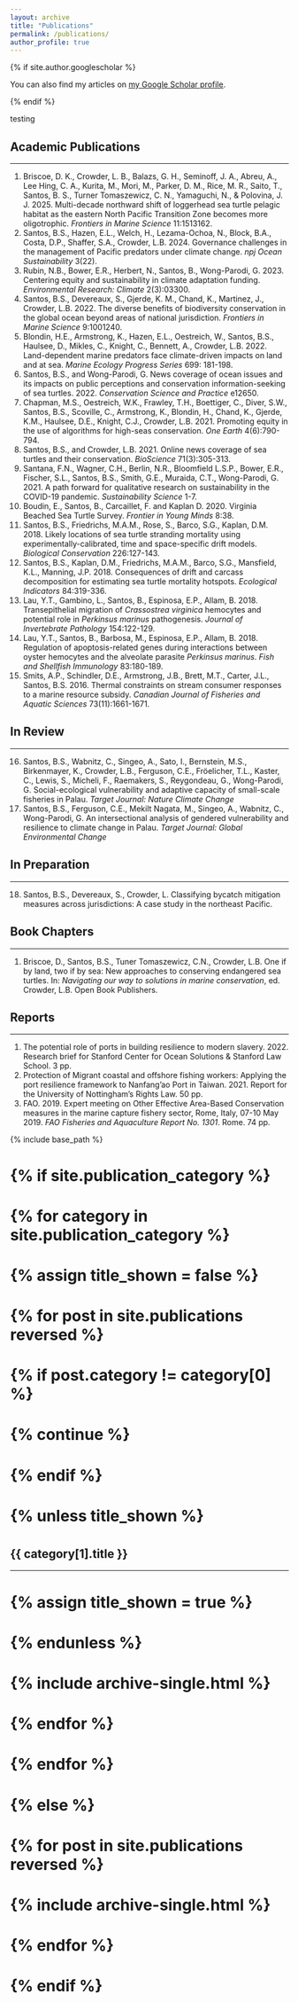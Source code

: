 ```yaml
---
layout: archive
title: "Publications"
permalink: /publications/
author_profile: true
---
```


{% if site.author.googlescholar %}
  <div class="wordwrap">You can also find my articles on <a href="https://scholar.google.com/citations?user=EfvAoL4AAAAJ&hl=en">my Google Scholar profile</a>.</div>

{% endif %}

testing

## Academic Publications  
<hr />

1. Briscoe, D. K., Crowder, L. B., Balazs, G. H., Seminoff, J. A., Abreu, A., Lee Hing, C. A., Kurita, M., Mori, M., Parker, D. M., Rice, M. R., Saito, T., Santos, B. S., Turner Tomaszewicz, C. N., Yamaguchi, N., & Polovina, J. J. 2025. Multi-decade northward shift of loggerhead sea turtle pelagic habitat as the eastern North Pacific Transition Zone becomes more oligotrophic. *Frontiers in Marine Science* 11:1513162.  
2. Santos, B.S., Hazen, E.L., Welch, H., Lezama-Ochoa, N., Block, B.A., Costa, D.P., Shaffer, S.A., Crowder, L.B. 2024. Governance challenges in the management of Pacific predators under climate change. *npj Ocean Sustainability* 3(22).  
3. Rubin, N.B., Bower, E.R., Herbert, N., Santos, B., Wong-Parodi, G. 2023. Centering equity and sustainability in climate adaptation funding. *Environmental Research: Climate* 2(3):03300.  
4. Santos, B.S., Devereaux, S., Gjerde, K. M., Chand, K., Martinez, J., Crowder, L.B. 2022. The diverse benefits of biodiversity conservation in the global ocean beyond areas of national jurisdiction. *Frontiers in Marine Science* 9:1001240.  
5. Blondin, H.E., Armstrong, K., Hazen, E.L., Oestreich, W., Santos, B.S., Haulsee, D., Mikles, C., Knight, C., Bennett, A., Crowder, L.B. 2022. Land-dependent marine predators face climate-driven impacts on land and at sea. *Marine Ecology Progress Series* 699: 181-198.  
6. Santos, B.S., and Wong-Parodi, G. News coverage of ocean issues and its impacts on public perceptions and conservation information-seeking of sea turtles. 2022. *Conservation Science and Practice* e12650.  
7. Chapman, M.S., Oestreich, W.K., Frawley, T.H., Boettiger, C., Diver, S.W., Santos, B.S., Scoville, C., Armstrong, K., Blondin, H., Chand, K., Gjerde, K.M., Haulsee, D.E., Knight, C.J., Crowder, L.B. 2021. Promoting equity in the use of algorithms for high-seas conservation. *One Earth* 4(6):790-794.  
8. Santos, B.S., and Crowder, L.B. 2021. Online news coverage of sea turtles and their conservation. *BioScience* 71(3):305-313.  
9. Santana, F.N., Wagner, C.H., Berlin, N.R., Bloomfield L.S.P., Bower, E.R., Fischer, S.L., Santos, B.S., Smith, G.E., Muraida, C.T., Wong-Parodi, G. 2021. A path forward for qualitative research on sustainability in the COVID-19 pandemic. *Sustainability Science* 1-7.  
10. Boudin, E., Santos, B., Carcaillet, F. and Kaplan D. 2020. Virginia Beached Sea Turtle Survey. *Frontier in Young Minds* 8:38.  
11. Santos, B.S., Friedrichs, M.A.M., Rose, S., Barco, S.G., Kaplan, D.M. 2018. Likely locations of sea turtle stranding mortality using experimentally-calibrated, time and space-specific drift models. *Biological Conservation* 226:127-143.  
12. Santos, B.S., Kaplan, D.M., Friedrichs, M.A.M., Barco, S.G., Mansfield, K.L., Manning, J.P. 2018. Consequences of drift and carcass decomposition for estimating sea turtle mortality hotspots. *Ecological Indicators* 84:319-336.  
13. Lau, Y.T., Gambino, L., Santos, B., Espinosa, E.P., Allam, B. 2018. Transepithelial migration of *Crassostrea virginica* hemocytes and potential role in *Perkinsus marinus* pathogenesis. *Journal of Invertebrate Pathology* 154:122-129.  
14. Lau, Y.T., Santos, B., Barbosa, M., Espinosa, E.P., Allam, B. 2018. Regulation of apoptosis-related genes during interactions between oyster hemocytes and the alveolate parasite *Perkinsus marinus*. *Fish and Shellfish Immunology* 83:180-189.  
15. Smits, A.P., Schindler, D.E., Armstrong, J.B., Brett, M.T., Carter, J.L., Santos, B.S. 2016. Thermal constraints on stream consumer responses to a marine resource subsidy. *Canadian Journal of Fisheries and Aquatic Sciences* 73(11):1661-1671.  

## In Review  
<hr />

16. Santos, B.S., Wabnitz, C., Singeo, A., Sato, I., Bernstein, M.S., Birkenmayer, K., Crowder, L.B., Ferguson, C.E., Fröelicher, T.L., Kaster, C., Lewis, S., Micheli, F., Raemakers, S., Reygondeau, G., Wong-Parodi, G. Social-ecological vulnerability and adaptive capacity of small-scale fisheries in Palau. *Target Journal: Nature Climate Change*  
17. Santos, B.S., Ferguson, C.E., Mekilt Nagata, M., Singeo, A., Wabnitz, C., Wong-Parodi, G. An intersectional analysis of gendered vulnerability and resilience to climate change in Palau. *Target Journal: Global Environmental Change*  

## In Preparation  
<hr />

18. Santos, B.S., Devereaux, S., Crowder, L. Classifying bycatch mitigation measures across jurisdictions: A case study in the northeast Pacific.  

## Book Chapters  
<hr />

1. Briscoe, D., Santos, B.S., Tuner Tomaszewicz, C.N., Crowder, L.B. One if by land, two if by sea: New approaches to conserving endangered sea turtles. In: *Navigating our way to solutions in marine conservation*, ed. Crowder, L.B. Open Book Publishers.  

## Reports  
<hr />

1. The potential role of ports in building resilience to modern slavery. 2022. Research brief for Stanford Center for Ocean Solutions & Stanford Law School. 3 pp.  
2. Protection of Migrant coastal and offshore fishing workers: Applying the port resilience framework to Nanfang’ao Port in Taiwan. 2021. Report for the University of Nottingham’s Rights Law. 50 pp.  
3. FAO. 2019. Expert meeting on Other Effective Area-Based Conservation measures in the marine capture fishery sector, Rome, Italy, 07-10 May 2019. *FAO Fisheries and Aquaculture Report No. 1301*. Rome. 74 pp.

{% include base_path %}


# <!-- New style rendering if publication categories are defined -->
# {% if site.publication_category %}
#   {% for category in site.publication_category  %}
#     {% assign title_shown = false %}
#     {% for post in site.publications reversed %}
#       {% if post.category != category[0] %}
#         {% continue %}
#       {% endif %}
#       {% unless title_shown %}
#         <h2>{{ category[1].title }}</h2><hr />
#         {% assign title_shown = true %}
#       {% endunless %}
#       {% include archive-single.html %}
#     {% endfor %}
#   {% endfor %}
# {% else %}
#   {% for post in site.publications reversed %}
#     {% include archive-single.html %}
#   {% endfor %}
# {% endif %}



